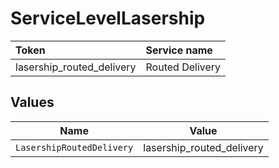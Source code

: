 # ServiceLevelLasership

|Token | Service name|
|:---|:---|
| lasership_routed_delivery | Routed Delivery|



## Values

| Name                      | Value                     |
| ------------------------- | ------------------------- |
| `LasershipRoutedDelivery` | lasership_routed_delivery |